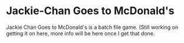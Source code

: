 # Jackie-Chan Goes to McDonald's
Jackie Chan Goes to McDonald's is a batch file game. (Still working on getting it on here, more info will be here once I get that done.

